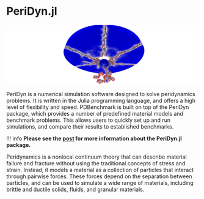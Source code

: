 # PeriDyn.jl

![diskdamage](assets/diskdamage.png)

PeriDyn is a numerical simulation software designed to solve peridynamics problems. It is written in the Julia programming language, and offers a high level of flexibility and speed. PDBenchmark is built on top of the PeriDyn package, which provides a number of predefined material models and benchmark problems. This allows users to quickly set up and run simulations, and compare their results to established benchmarks.

!!! info
    **Please see the [post](https://ravinderbhattoo.github.io/posts/peridyn) for more information about the PeriDyn.jl package.**

Peridynamics is a nonlocal continuum theory that can describe material failure and fracture without using the traditional concepts of stress and strain. Instead, it models a material as a collection of particles that interact through pairwise forces. These forces depend on the separation between particles, and can be used to simulate a wide range of materials, including brittle and ductile solids, fluids, and granular materials.
